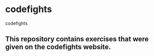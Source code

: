 # codefights
codefights

## This repository contains exercises that were given on the codefights website. 

